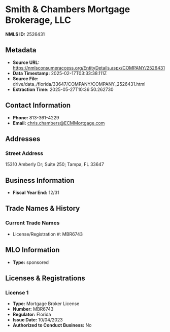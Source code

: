 # Smith & Chambers Mortgage Brokerage, LLC

**NMLS ID:** 2526431

## Metadata
- **Source URL:** https://nmlsconsumeraccess.org/EntityDetails.aspx/COMPANY/2526431
- **Data Timestamp:** 2025-02-17T03:33:38.111Z
- **Source File:** drive/data_/florida/33647/COMPANY/COMPANY_2526431.html
- **Extraction Time:** 2025-05-27T10:36:50.262730

## Contact Information
- **Phone:** 813-361-4229
- **Email:** chris.chambers@ECMMortgage.com

## Addresses
### Street Address
15310 Amberly Dr; Suite 250; Tampa, FL 33647

## Business Information
- **Fiscal Year End:** 12/31

## Trade Names & History
### Current Trade Names
- License/Registration #: MBR6743

## MLO Information
- **Type:** sponsored

## Licenses & Registrations

### License 1
- **Type:** Mortgage Broker License
- **Number:** MBR6743
- **Regulator:** Florida
- **Issue Date:** 10/04/2023
- **Authorized to Conduct Business:** No

